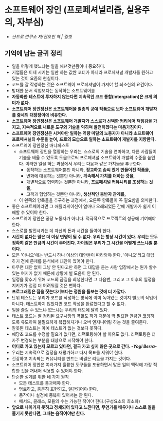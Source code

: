 # 소프트웨어 장인 (프로페셔널리즘, 실용주의, 자부심)
- *산드로 만쿠소 저/권오인 역 | 길벗*

## 기억에 남는 글귀 정리 
- 일을 어떻게 했느냐는 일을 해낸것만큼이나 중요하다.
- 기업들은 이제 시키는 일만 하는 값싼 코더가 아니라 프로페셔널 개발자를 원하고 있는 것이 요즘의 현실이다.
- 코드를 잘 작성하는 것은 소프트웨어 프로페셔널이 가져야 할 최소한의 요건이다.
- 방대한 문서 작업보다는 동작하는 소프트웨어를
- **자동화한 테스트에 투자하지 않는다면 지속적인 코드 통합(intergration)은 크게 의미가 없다.**
- **소프트웨어 장인정신은 소프트웨어을 일종의 공예 작품으로 보아 소프트웨어 개발자를 중세의 대장장이에 비유한다.**
- **소프트웨어 장인정신은 소프트웨어 개발자가 스스로가 선택한 커리에어 책임감을 가지고, 지속적으로 새로운 도구와 기술을 익히며 발전하겠다는 마음가짐이다.**
- **소프트웨어 장인정신은 시켜야만 일하는 역량 미달의 노동자가 아니라 소프트웨어 프로페셔널의 수준을 높여, 프로의 모습으로 일하는 소프트웨어 개발자를 지향한다.**
- 소프트웨어 장인정신 매니페스토
    - 소프트웨어 장인을 열망하는 우리는, 스스로의 기술을 연마하고, 다른 사람들이 기술을 배울 수 있도록 도움으로써 프로페셔널 소프트웨어 개발의 수준을 높인다.
    이러한 일을 하는 과정에서 우리는 다음과 같은 가치들을 추구한다.
        - 동작하는 소프트웨어뿐만 아니라, **정교하고 솜씨 있게 만들어진 작품을,**
        - 변화에 대응하는 것뿐만 아니라, **계속해서 가치를 더하는 것을,**
        - 개별적으로 협력하는 것뿐만 아니라, **프로페셔널 커뮤니티를 조성하는 것을,**
        - 고객과 협업하는 것뿐만 아니라, **생산적인 동반자 관계를,**
    - 이 왼쪽의 항목들을 추구하는 과정에서, 오른쪽 항목들이 꼭 필요함을 의미한다.
- 좋은 소프트웨어라면 그 애플리케이션이 얼마나 오래되었든 간에 개발자가 쉽게 이해할 수 있어야 한다.
- 소프트웨어 장인은 공장 노동자가 아니다. 적극적으로 프로젝트의 성공에 기여해야 한다.
- 스스로를 발전시키는 데 자신의 돈과 시간을 들여야 한다.
- **시간이 없다는 말은 더 이상 변명이 될 수 없다. 우리는 항상 시간이 있다. 우리는 모두 정확히 같은 만큼의 시간이 주어진다. 차이점은 우리가 그 시간을 어떻게 쓰느냐일 뿐이다.**
- 모든 '아니오'에는 반드시 하나 이상의 대안들이 따라와야 한다. '아니오'라고 대답하기 전에 문제를 분석해서 대안이 있어야 한다.
- 아무런 대안 없이 그냥 안 된다고만 하면 그 대답을 듣는 사람 입장에서는 뭔가 할수 있는 여지가 없기 때문에 상황에 별 도움이 안 된다.
- 일정을 맞추기 위해 코드의 품질을 희생한다면 그 다음번, 그리고 그 이후의 일정을 지키기가 점점 더 어려워질 것은 뻔하다.
- **프로그래밍은 집을 짓는다기보다는 정원을 돌보는 것에 더 가깝다.**
- 단위 테스트는 우리가 코드를 작성하는 방식에 이미 녹아있는 것이지 별도의 작업이 아니다. 테스트하지 않았다면 코드 작성을 완료했다고 할 수 없다.
- 일을 즐길 수 있느냐 없느냐는 우리의 태도에 달려 있다.
- 테스트 코드는 잘 정리된 요구사항의 역할도 하기 때문에 딱 필요한 만큼만 코딩하도록 유도하여 불필요하게 복잡해지거나 오버 엔지니어링 하는 것을 줄여준다.
- 잘못된 테스트는 아예 테스트가 없는 것보다 못하다.
- 애당초 코드를 수정할 필요가 없다면, 리팩토링해야 할 이유도 없다. 리팩토링은 더 자주 변경되는 부분을 대상으로 시작해야 한다.
- **어디로 가고 있는지 모르고 있다면, 결국 가고 싶지 않은 곳으로 간다. *-Yogi Berra-***
- 우리는 지속적으로 결정을 재평가하고 다시 목표를 세워야 한다.
- 건강하고 지속되는 커뮤니티를 만드는 비결은 리듬을 가지는 것이다.
- 소프트웨어 장인은 여러가지 훌륭한 도구들을 포용하면서 맡은 일의 맥락에 가장 적합한 것을 꺼내어 적용할 수 있어야 한다.
- 단순한 설계를 위한 네 가지 원칙
    - 모든 테스트를 통과해야 한다.
    - 명료하고, 충분히 표현되고, 일관되어야 한다.
    - 동작이나 설정에 중복이 있어서는 안 된다.
    - 메서드, 클래스, 모듈의 수는 가능한 적어야 한다.(구성요소의 최소화)
- **앞으로 나아가지 못하고 정체되어 있다고 느낀다면, 무언가를 배우거나 스스로 일을 즐기지 못한다면, 그때는 움직여야만 한다.**